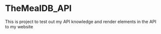 # TheMealDB_API
This is project to test out my API knowledge and render elements in the API to my website
